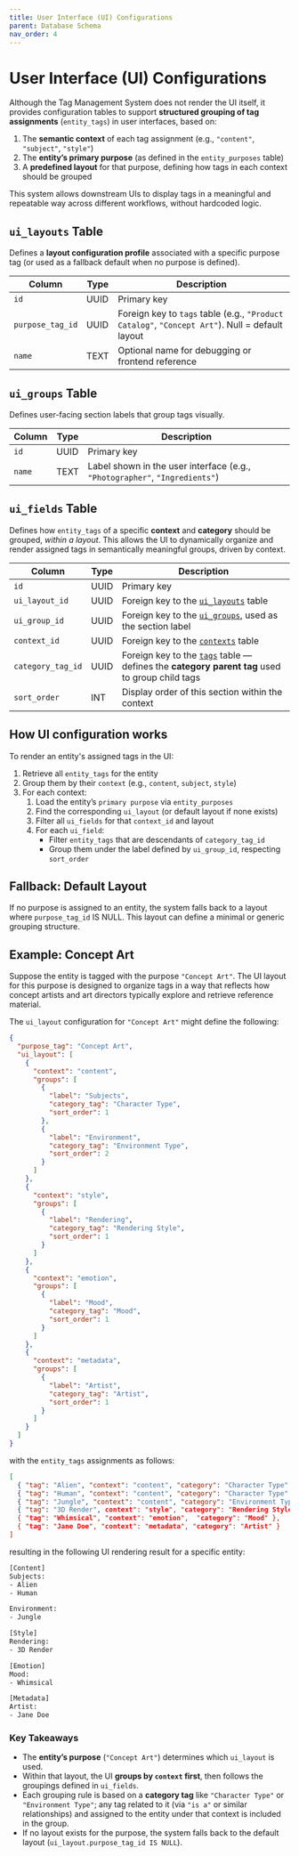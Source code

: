 ```yaml
---
title: User Interface (UI) Configurations
parent: Database Schema
nav_order: 4
---
```

# User Interface (UI) Configurations

Although the Tag Management System does not render the UI itself, it provides configuration tables to support **structured grouping of tag assignments** (`entity_tags`) in user interfaces, based on:

1. The **semantic context** of each tag assignment (e.g., `"content"`, `"subject"`, `"style"`)
2. The **entity’s primary purpose** (as defined in the `entity_purposes` table)
3. A **predefined layout** for that purpose, defining how tags in each context should be grouped

This system allows downstream UIs to display tags in a meaningful and repeatable way across different workflows, without hardcoded logic.

## `ui_layouts` Table

Defines a **layout configuration profile** associated with a specific purpose tag (or used as a fallback default when no purpose is defined).

| Column           | Type | Description                                                                                     |
| ---------------- | ---- | ----------------------------------------------------------------------------------------------- |
| `id`             | UUID | Primary key                                                                                     |
| `purpose_tag_id` | UUID | Foreign key to `tags` table (e.g., `"Product Catalog"`, `"Concept Art"`). Null = default layout |
| `name`           | TEXT | Optional name for debugging or frontend reference                                               |

## `ui_groups` Table

Defines user-facing section labels that group tags visually.

| Column | Type | Description                                                                 |
| ------ | ---- | --------------------------------------------------------------------------- |
| `id`   | UUID | Primary key                                                                 |
| `name` | TEXT | Label shown in the user interface (e.g., `"Photographer"`, `"Ingredients"`) |

## `ui_fields` Table

Defines how `entity_tags` of a specific **context** and **category** should be grouped, *within a layout*. This allows the UI to dynamically organize and render assigned tags in semantically meaningful groups, driven by context.

| Column            | Type | Description                                                                                                            |
| ----------------- | ---- | ---------------------------------------------------------------------------------------------------------------------- |
| `id`              | UUID | Primary key                                                                                                            |
| `ui_layout_id`    | UUID | Foreign key to the [`ui_layouts`](ui_configurations.md#ui_layouts-table) table                                               |
| `ui_group_id`     | UUID | Foreign key to the [`ui_groups`](ui_configurations.md#ui_groups-table), used as the section label                            |
| `context_id`      | UUID | Foreign key to the [`contexts`](ui_configurations.md#contexts) table                                                         |
| `category_tag_id` | UUID | Foreign key to the [`tags`](tags.md#tags-table) table — defines the **category parent tag** used to group child tags |
| `sort_order`      | INT  | Display order of this section within the context                                                                       |

## How UI configuration works

To render an entity's assigned tags in the UI:

1. Retrieve all `entity_tags` for the entity
2. Group them by their `context` (e.g., `content`, `subject`, `style`)
3. For each context:
	1. Load the entity’s `primary purpose` via `entity_purposes`
	2. Find the corresponding `ui_layout` (or default layout if none exists)
	3. Filter all `ui_fields` for that `context_id` and layout
	4. For each `ui_field`:
		- Filter `entity_tags` that are descendants of `category_tag_id`
		- Group them under the label defined by `ui_group_id`, respecting `sort_order`

## Fallback: Default Layout

If no purpose is assigned to an entity, the system falls back to a layout where `purpose_tag_id` IS NULL. This layout can define a minimal or generic grouping structure.

## Example: Concept Art

Suppose the entity is tagged with the purpose `"Concept Art"`. The UI layout for this purpose is designed to organize tags in a way that reflects how concept artists and art directors typically explore and retrieve reference material.

The `ui_layout` configuration for `"Concept Art"` might define the following:

```json
{
  "purpose_tag": "Concept Art",
  "ui_layout": [
    {
      "context": "content",
      "groups": [
        {
          "label": "Subjects",
          "category_tag": "Character Type",
          "sort_order": 1
        },
        {
          "label": "Environment",
          "category_tag": "Environment Type",
          "sort_order": 2
        }
      ]
    },
    {
      "context": "style",
      "groups": [
        {
          "label": "Rendering",
          "category_tag": "Rendering Style",
          "sort_order": 1
        }
      ]
    },
    {
      "context": "emotion",
      "groups": [
        {
          "label": "Mood",
          "category_tag": "Mood",
          "sort_order": 1
        }
      ]
    },
    {
      "context": "metadata",
      "groups": [
        {
          "label": "Artist",
          "category_tag": "Artist",
          "sort_order": 1
        }
      ]
    }
  ]
}
```

with the `entity_tags` assignments as follows:

```json
[
  { "tag": "Alien", "context": "content", "category": "Character Type" },
  { "tag": "Human", "context": "content", "category": "Character Type" },
  { "tag": "Jungle", "context": "content", "category": "Environment Type" },
  { "tag": "3D Render", context": "style", "category": "Rendering Style" },
  { "tag": "Whimsical", "context": "emotion",  "category": "Mood" },
  { "tag": "Jane Doe", "context": "metadata", "category": "Artist" }
]
```

resulting in the following UI rendering result for a specific entity:

```txt
[Content]
Subjects:
- Alien
- Human

Environment:
- Jungle

[Style]
Rendering:
- 3D Render

[Emotion]
Mood:
- Whimsical

[Metadata]
Artist:
- Jane Doe
```

### Key Takeaways

- The **entity’s purpose** (`"Concept Art"`) determines which `ui_layout` is used.
- Within that layout, the UI **groups by `context` first**, then follows the groupings defined in `ui_fields`.
- Each grouping rule is based on a **category tag** like `"Character Type"` or `"Environment Type"`; any tag related to it (via `"is a"` or similar relationships) and assigned to the entity under that context is included in the group.
- If no layout exists for the purpose, the system falls back to the default layout (`ui_layout.purpose_tag_id IS NULL`).
